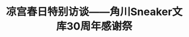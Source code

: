 ---
logo: images/凉宫春日特别访谈——角川Sneaker文库30周年感谢祭.jpg
title: 凉宫春日特别访谈——角川Sneaker文库30周年感谢祭
subTitle: 暂无资源，如果你拥有该资源，可点击此处向我们提交反馈

category: 映像

hasResource: false
---